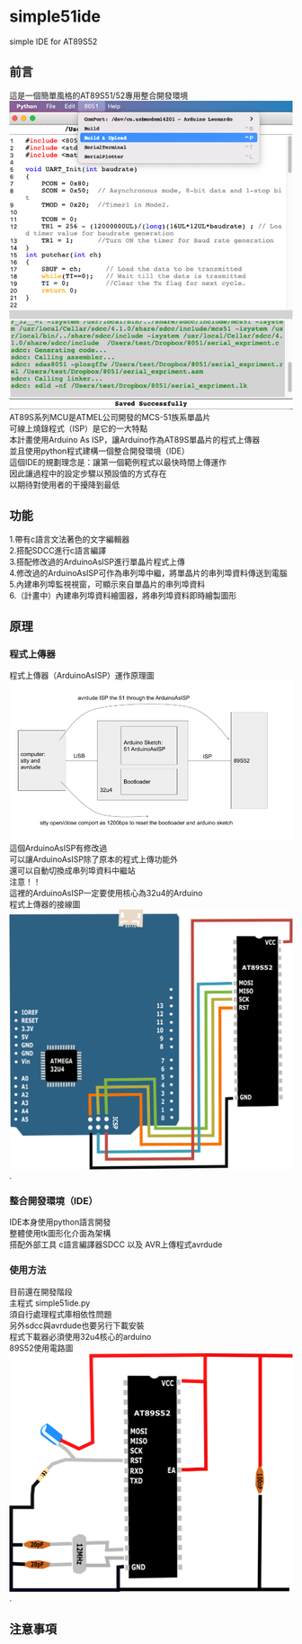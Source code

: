 # simple51ide
simple IDE for AT89S52  
## 前言  
這是一個簡單風格的AT89S51/52專用整合開發環境  
![](202109131752.png)  
AT89S系列MCU是ATMEL公司開發的MCS-51族系單晶片  
可線上燒錄程式（ISP）是它的一大特點  
本計畫使用Arduino As ISP，讓Arduino作為AT89S單晶片的程式上傳器  
並且使用python程式建構一個整合開發環境（IDE）  
這個IDE的規劃理念是：讓第一個範例程式以最快時間上傳運作  
因此讓過程中的設定步驟以預設值的方式存在  
以期待對使用者的干擾降到最低  
  
## 功能    
  
1.帶有c語言文法著色的文字編輯器  
2.搭配SDCC進行c語言編譯  
3.搭配修改過的ArduinoAsISP進行單晶片程式上傳  
4.修改過的ArduinoAsISP可作為串列埠中繼，將單晶片的串列埠資料傳送到電腦  
5.內建串列埠監視視窗，可顯示來自單晶片的串列埠資料  
6.（計畫中）內建串列埠資料繪圖器，將串列埠資料即時繪製圖形  

## 原理  
### 程式上傳器  
程式上傳器（ArduinoAsISP）運作原理圖  
![](arduinoAs51ISP.png)  
這個ArduinoAsISP有修改過  
可以讓ArduinoAsISP除了原本的程式上傳功能外  
還可以自動切換成串列埠資料中繼站  
注意！！  
這裡的ArduinoAsISP一定要使用核心為32u4的Arduino  
程式上傳器的接線圖    
![](ISP.png). 

### 整合開發環境（IDE）  
IDE本身使用python語言開發  
整體使用tk圖形化介面為架構  
搭配外部工具 c語言編譯器SDCC 以及 AVR上傳程式avrdude  

### 使用方法  
目前還在開發階段  
主程式 simple51ide.py  
須自行處理程式庫相依性問題  
另外sdcc與avrdude也要另行下載安裝  
程式下載器必須使用32u4核心的arduino  
89S52使用電路圖  
![](SCH.png). 
  
## 注意事項  
